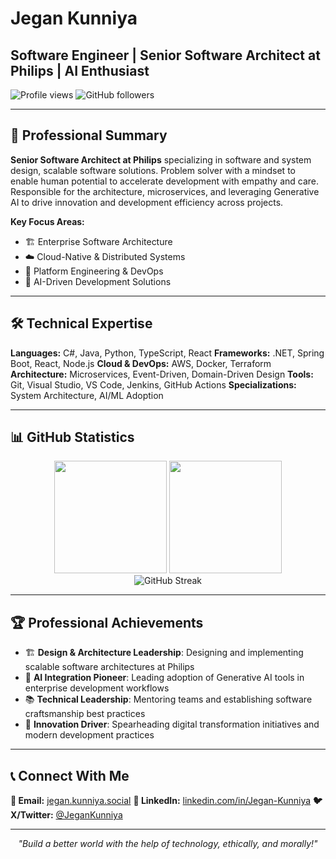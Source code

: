 # Jegan Kunniya
## Software Engineer | Senior Software Architect at Philips | AI Enthusiast

<div align="left">
  <img src="https://komarev.com/ghpvc/?username=Jegan-Kunniya&label=Profile%20views&color=0e75b6&style=flat" alt="Profile views" />
  <img src="https://img.shields.io/github/followers/Jegan-Kunniya?label=Followers&style=social" alt="GitHub followers" />
</div>

---

## 🚀 Professional Summary

**Senior Software Architect at Philips** specializing in software and system design, scalable software solutions. Problem solver with a mindset to enable human potential to accelerate development with empathy and care. Responsible for the architecture, microservices, and leveraging Generative AI to drive innovation and development efficiency across projects.

**Key Focus Areas:**
- 🏗️ Enterprise Software Architecture
- ☁️ Cloud-Native & Distributed Systems
- 🔧 Platform Engineering & DevOps
- 🤖 AI-Driven Development Solutions

---

## 🛠️ Technical Expertise

**Languages:** C#, Java, Python, TypeScript, React
**Frameworks:** .NET, Spring Boot, React, Node.js
**Cloud & DevOps:** AWS, Docker, Terraform
**Architecture:** Microservices, Event-Driven, Domain-Driven Design
**Tools:** Git, Visual Studio, VS Code, Jenkins, GitHub Actions
**Specializations:** System Architecture, AI/ML Adoption

---

## 📊 GitHub Statistics

<div align="center">
  <img height="180em" src="https://github-readme-stats.vercel.app/api?username=Jegan-Kunniya&show_icons=true&theme=tokyonight&include_all_commits=true&count_private=true&hide_border=true"/>
  <img height="180em" src="https://github-readme-stats.vercel.app/api/top-langs/?username=Jegan-Kunniya&layout=compact&langs_count=8&theme=tokyonight&hide_border=true"/>
</div>

<div align="center">
  <img src="https://github-readme-streak-stats.herokuapp.com?user=Jegan-Kunniya&theme=tokyonight&hide_border=true&border_radius=8" alt="GitHub Streak"/>
</div>

---
<!--
## 🎯 Featured Projects

<div align="center">

[![My Backstage App](https://github-readme-stats.vercel.app/api/pin/?username=Jegan-Kunniya&repo=my-backstage-app&theme=tokyonight&hide_border=true)](https://github.com/Jegan-Kunniya/my-backstage-app)
[![Knowledge Repository](https://github-readme-stats.vercel.app/api/pin/?username=Jegan-Kunniya&repo=Knowledge&theme=tokyonight&hide_border=true)](https://github.com/Jegan-Kunniya/Knowledge)

[![Ecommerce Platform](https://github-readme-stats.vercel.app/api/pin/?username=Jegan-Kunniya&repo=ecommerce&theme=tokyonight&hide_border=true)](https://github.com/Jegan-Kunniya/ecommerce)
[![Security Experiments](https://github-readme-stats.vercel.app/api/pin/?username=Jegan-Kunniya&repo=GHAS-Experiments&theme=tokyonight&hide_border=true)](https://github.com/Jegan-Kunniya/GHAS-Experiments)

</div>

---
-->
## 🏆 Professional Achievements

- 🏗️ **Design & Architecture Leadership**: Designing and implementing scalable software architectures at Philips
- 🤖 **AI Integration Pioneer**: Leading adoption of Generative AI tools in enterprise development workflows
- 📚 **Technical Leadership**: Mentoring teams and establishing software craftsmanship best practices
- 🚀 **Innovation Driver**: Spearheading digital transformation initiatives and modern development practices

---

## 📞 Connect With Me

**📧 Email:** [jegan.kunniya.social](mailto:jegan.kunniya.social@gmail.com)
**💼 LinkedIn:** [linkedin.com/in/Jegan-Kunniya](https://linkedin.com/in/Jegan-Kunniya-19616a20)
**🐦 X/Twitter:** [@JeganKunniya](https://x.com/JeganKunniya)

---

<div align="center">
  <i>"Build a better world with the help of technology, ethically, and morally!"</i>
</div>
